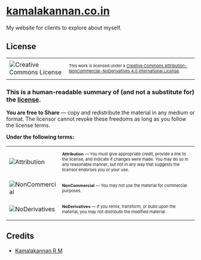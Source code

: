 # [kamalakannan.co.in](http://kamalakannan.co.in)

My website for clients to explore about myself.


## License

<table>
<tr>
    <td>
        <img alt="Creative Commons License" style="border-width:0;" src="https://i.creativecommons.org/l/by-nc-nd/4.0/88x31.png"/>
    </td>
    <td>
        <p style="font-size:11px">
			       This work is licensed under a <a rel="license" href="http://creativecommons.org/licenses/by-nc-nd/4.0/">Creative Commons Attribution-NonCommercial-NoDerivatives 4.0 International License</a>.
			  </p>
    </td>
</tr>
</table>

### This is a human-readable summary of (and not a substitute for) the [license](https://creativecommons.org/licenses/by-nc-nd/4.0/legalcode).

**You are free to Share** — copy and redistribute the material in any medium or format. The licensor cannot revoke these freedoms as long as you follow the license terms.

**Under the following terms:**
<table>
<tr>
    <td>
        <img alt="Attribution" style="border-width:0;" src="https://creativecommons.org/images/deed/attribution_icon_blue_x2.png"/>
    </td>
    <td>
        <p style="font-size:11px">
	<b>Attribution</b> — You must give appropriate credit, provide a link to the license, and indicate if changes were made. You may do so in any reasonable manner, but not in any way that suggests the licensor endorses you or your use.
	</p>
    </td>
</tr>
<tr>
    <td>
        <img alt="NonCommercial" style="border-width:0;" src="https://creativecommons.org/images/deed/nc_blue_x2.png"/>
    </td>
    <td>
        <p style="font-size:11px">
	<b>NonCommercial</b> — You may not use the material for commercial purposes.
	</p>
    </td>
</tr>
<tr>
    <td>
        <img alt="NoDerivatives" style="border-width:0;" src="https://creativecommons.org/images/deed/nd_blue_x2.png"/>
    </td>
    <td>
        <p style="font-size:11px">
	<b>NoDerivatives</b> — If you remix, transform, or build upon the material, you may not distribute the modified material.
	</p>
    </td>
</tr>
</table>

## Credits
- [Kamalakannan R M](mailto:kamalakannan.r.m@outlook.com)

